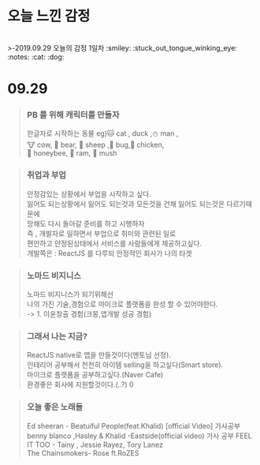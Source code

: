 <p align="center">
<strong><h1>오늘 느낀 감정</h1></strong>
</p>
</br>
>-2019.09.29 오늘의 감정 1일차  
:smiley: :stuck_out_tongue_winking_eye: :notes: :cat: :dog:  

# **09.29** 
> ### PB 를 위해 캐릭터를 만들자  
> 한글자로 시작하는 동물 eg):cat: cat , duck ,:snowman: man ,  
:cow: cow, :bear: bear, :sheep: sheep ,:bug: bug,:chicken: chicken,  
:honeybee: honeybee, :ram: ram, :mushroom: mush   
  
    
> ### 취업과 부업
> 안정감있는 상황에서 부업을 시작하고 싶다.  
> 잃어도 되는상황에서 잃어도 되는것과 모든것을 건채 잃어도 되는것은 다르기때문에  
> 망해도 다시 돌아갈 준비를 하고 시행하자  
>즉 , 개발자로 일하면서 부업으로 취미와 관련된 일로  
>편안하고 안정된상태에서 서비스를 사람들에게 제공하고싶다.  
>개발쪽은 : ReactJS 를 다루되 안정적인 회사가 나의 타겟  
  
  
>### 노마드 비지니스
> 노마드 비지니스가 되기위해선  
>나의 가진 기술,경험으로 마이크로 플랫폼을 완성 할 수 있어야한다.  
>-> 1. 이윤창출 경험(크몽,앱개발 성공 경험)

>### 그래서 나는 지금?
> ReactJS native로 앱을 만들것이다(멘토님 선정).  
> 인테리어 공부해서 천천히 아이템 selling을 하고싶다(Smart store).  
> 마이크로 플랫폼을 공부하고싶다.(Naver Cafe)  
> 환경좋은 회사에 지원할것이다.(..?)  0
  
  
>### 오늘 좋은 노래들
>Ed sheeran - Beatuiful People(feat.Khalid) [official Video] 가사공부  
>benny blanco ,Hasley & Khalid -Eastside(official video) 가사 공부
>FEEL IT TOO - Tainy , Jessie Rayez, Tory Lanez  
>The Chainsmokers- Rose ft.RoZES
